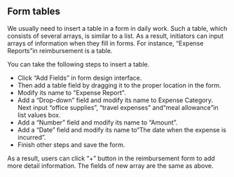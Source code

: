 ## Form tables

We usually need to insert a table in a form in daily work. Such a table, which consists of several arrays, is similar to a list. As a result, initiators can input arrays of information when they fill in forms. For instance, “Expense Reports”in reimbursement is a table.

You can take the following steps to insert a table.
- Click “Add Fields” in form design interface.
- Then add a table field by dragging it to the proper location in the form.
- Modify its name to "Expense Report".
- Add a “Drop-down” field and modify its name to Expense Category. Next input “office supplies”, “travel expenses” and“meal allowance”in list values box.
- Add a “Number” field and modify its name to “Amount”.
- Add a “Date” field and modify its name to“The date when the expense is incurred”.
- Finish other steps and save the form.

As a result, users can click “+” button in the reimbursement form to add more detail information. The fields of new array are the same as above.



